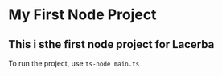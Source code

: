 # My First Node Project

## This i sthe first node project for Lacerba

To run the project, use `ts-node main.ts`